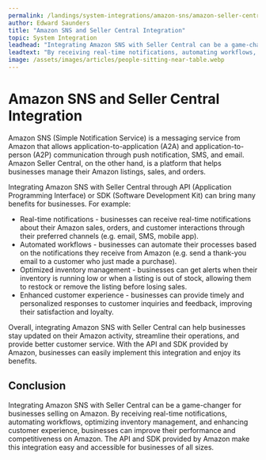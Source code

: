 ```yaml
---
permalink: /landings/system-integrations/amazon-sns/amazon-seller-central
author: Edward Saunders
title: "Amazon SNS and Seller Central Integration"
topic: System Integration
leadhead: "Integrating Amazon SNS with Seller Central can be a game-changer for businesses selling on Amazon"
leadtext: "By receiving real-time notifications, automating workflows, optimizing inventory management, and enhancing customer experience, businesses can improve their performance and competitiveness on Amazon. The API and SDK provided by Amazon make this integration easy and accessible for businesses of all sizes."
image: /assets/images/articles/people-sitting-near-table.webp
---
```

<div class="arttext">    <h1>Amazon SNS and Seller Central Integration</h1>
    <p>Amazon SNS (Simple Notification Service) is a messaging service from Amazon that allows application-to-application (A2A) and application-to-person (A2P) communication through push notification, SMS, and email. Amazon Seller Central, on the other hand, is a platform that helps businesses manage their Amazon listings, sales, and orders.</p>
    <p>Integrating Amazon SNS with Seller Central through API (Application Programming Interface) or SDK (Software Development Kit) can bring many benefits for businesses. For example:</p>
    <ul>
        <li>Real-time notifications - businesses can receive real-time notifications about their Amazon sales, orders, and customer interactions through their preferred channels (e.g. email, SMS, mobile app).</li>
        <li>Automated workflows - businesses can automate their processes based on the notifications they receive from Amazon (e.g. send a thank-you email to a customer who just made a purchase).</li>
        <li>Optimized inventory management - businesses can get alerts when their inventory is running low or when a listing is out of stock, allowing them to restock or remove the listing before losing sales.</li>
        <li>Enhanced customer experience - businesses can provide timely and personalized responses to customer inquiries and feedback, improving their satisfaction and loyalty.</li>
    </ul>
    <p>Overall, integrating Amazon SNS with Seller Central can help businesses stay updated on their Amazon activity, streamline their operations, and provide better customer service. With the API and SDK provided by Amazon, businesses can easily implement this integration and enjoy its benefits.</p>
    <h2>Conclusion</h2>
    <p>Integrating Amazon SNS with Seller Central can be a game-changer for businesses selling on Amazon. By receiving real-time notifications, automating workflows, optimizing inventory management, and enhancing customer experience, businesses can improve their performance and competitiveness on Amazon. The API and SDK provided by Amazon make this integration easy and accessible for businesses of all sizes.</p>
</div>